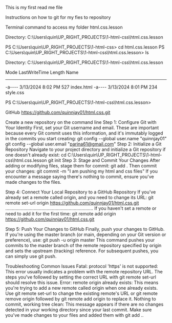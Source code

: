 This is my first read me file

Instructions on how to git for my fies to repository

Terminal command to access my folder html.css.lesson

Directory: C:\Users\quin\UP_RIGHT_PROJECTS\1-html-css\html.css.lesson

PS C:\Users\quin\UP_RIGHT_PROJECTS\1-html-css> cd html.css.lesson
PS C:\Users\quin\UP_RIGHT_PROJECTS\1-html-css\html.css.lesson> ls


Directory: C:\Users\quin\UP_RIGHT_PROJECTS\1-html-css\html.css.lesson


Mode                 LastWriteTime         Length Name
----                 -------------         ------ ----
-a----         3/13/2024   8:02 PM            527 index.html
-a----         3/13/2024   8:01 PM            234 style.css


PS C:\Users\quin\UP_RIGHT_PROJECTS\1-html-css\html.css.lesson>





GitHub
https://github.com/quinnjay01/html.css.git

Create a new repository on the command line
Step 1: Configure Git with Your Identity
First, set your Git username and email. These are important because every Git commit uses this information, and it's immutably logged in the commits you start creating:
git config --global user.name "quinnjay01"
git config --global user.email "parina61@gmail.com"
Step 2: Initialize a Git Repository
Navigate to your project directory and initialize a Git repository if one doesn't already exist:
cd C:\Users\quin\UP_RIGHT_PROJECTS\1-html-css\html.css.lesson
git init
Step 3: Stage and Commit Your Changes
After adding or modifying files, stage them for commit:
git add .
Then commit your changes:
git commit -m "I am pushing my html and css files"
If you encounter a message saying there's nothing to commit, ensure you've made changes to the files.

Step 4: Connect Your Local Repository to a GitHub Repository
If you've already set a remote called origin, and you need to change its URL:
git remote set-url origin https://github.com/quinnjay01/html.css.git
…………………………………………………………..
If you haven't set a remote or need to add it for the first time:
git remote add origin https://github.com/quinnjay01/html.css.git

Step 5: Push Your Changes to GitHub
Finally, push your changes to GitHub. If you're using the master branch (or main, depending on your Git version or preference), use:
git push -u origin master
This command pushes your commits to the master branch of the remote repository specified by origin and sets the upstream (tracking) reference. For subsequent pushes, you can simply use git push.

Troubleshooting Common Issues
Fatal: protocol 'https' is not supported: This error usually indicates a problem with the remote repository URL. The steps you've followed by setting the correct URL with git remote set-url should resolve this issue.
Error: remote origin already exists: This means you're trying to add a new remote called origin when one already exists. Use git remote set-url to change the existing remote's URL or git remote remove origin followed by git remote add origin to replace it.
Nothing to commit, working tree clean: This message appears if there are no changes detected in your working directory since your last commit. Make sure you've made changes to your files and added them with git add ..
